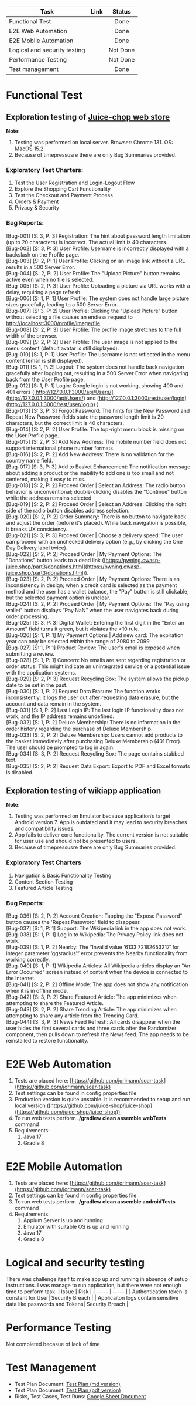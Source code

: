 

| Task | Link | Status |
| ----- | ----- | :---: |
| Functional Test |  | Done  |
| E2E Web Automation |  | Done |
| E2E Mobile Automation  |  | Done |
| Logical and security testing  |  | Not Done |
| Performance Testing  |  | Not Done |
| Test management |  | Done |

# Functional Test

## Exploration testing of [Juice-chop web store](https://juice-shop.herokuapp.com/#/)

**Note**: 

1. Testing was performed on local server. Browser: Chrome 131\. OS: MacOS 15.2
2. Because of timepressusre there are only Bug Summaries provided. 

### Exploratory Test Charters:

1. Test the User Registration and Login-Logout Flow
2. Explore the Shopping Cart Functionality
3. Test the Checkout and Payment Process
4. Orders & Payment
5. Privacy & Security

### Bug Reports:

\[Bug-001\] \[S: 3, P: 3\] Registration: The hint about password length limitation (up to 20 characters) is incorrect. The actual limit is 40 characters.  
\[Bug-002\] \[S: 3, P: 3\] User Profile: Username is incorrectly displayed with a backslash on the Profile page.  
\[Bug-003\] \[S: 2, P: 1\] User Profile: Clicking on an image link without a URL results in a 500 Server Error.  
\[Bug-004\] \[S: 2, P: 2\] User Profile: The "Upload Picture" button remains active even when no file is selected.  
\[Bug-005\] \[S: 2, P: 3\] User Profile: Uploading a picture via URL works with a delay, requiring a page refresh.  
\[Bug-006\] \[S: 1, P: 1\] User Profile: The system does not handle large picture sizes gracefully, leading to a 500 Server Error.  
\[Bug-007\] \[S: 3, P: 2\] User Profile: Clicking the “Upload Picture” button without selecting a file causes an endless request to [http://localhost:3000/profile/image/file](http://localhost:3000/profile/image/file).  
\[Bug-008\] \[S: 2, P: 3\] User Profile: The profile image stretches to the full width of the browser.  
\[Bug-009\] \[S: 2, P: 2\] User Profile: The user image is not applied to the menu content (default avatar is still displayed).  
\[Bug-010\] \[S: 1, P: 1\] User Profile: The username is not reflected in the menu content (email is still displayed).  
\[Bug-011\] \[S: 1, P: 2\] Logout: The system does not handle back navigation gracefully after logging out, resulting in a 500 Server Error when navigating back from the User Profile page.  
\[Bug-012\] \[S: 1, P: 1\] Login: Google login is not working, showing 400 and 401 errors ([http://127.0.0.1:3000/api/Users/](http://127.0.0.1:3000/api/Users/) and [http://127.0.0.1:3000/rest/user/login](http://127.0.0.1:3000/rest/user/login) ).  
\[Bug-013\] \[S: 3, P: 3\] Forgot Password: The hints for the New Password and Repeat New Password fields state the password length limit is 20 characters, but the correct limit is 40 characters.  
\[Bug-014\] \[S: 2, P: 2\] User Profile: The top-right menu block is missing on the User Profile page.  
\[Bug-015\] \[S: 2, P: 3\] Add New Address: The mobile number field does not support international phone number formats.  
\[Bug-016\] \[S: 2, P: 2\] Add New Address: There is no validation for the country name field.  
\[Bug-017\] \[S: 3, P: 3\] Add to Basket Enhancement: The notification message about adding a product or the inability to add one is too small and not centered, making it easy to miss.  
\[Bug-018\] \[S: 2, P: 2\] Proceed Order | Select an Address: The radio button behavior is unconventional; double-clicking disables the “Continue” button while the address remains selected.  
\[Bug-019\] \[S: 2, P: 2\] Proceed Order | Select an Address: Clicking the right side of the radio button disables address selection.  
\[Bug-020\] \[S: 2, P: 2\] Order Summary: There is no button to navigate back and adjust the order (before it's placed). While back navigation is possible, it breaks UX consistency.  
\[Bug-021\] \[S: 3, P: 3\] Proceed Order | Choose a delivery speed: The user can proceed with an unchecked delivery option (e.g., by clicking the One Day Delivery label twice).  
\[Bug-022\] \[S: 2, P: 2\] Proceed Order | My Payment Options: The "Donations" button leads to a dead link ([https://pwning.owasp-juice.shop/part3/donations.html](https://pwning.owasp-juice.shop/part3/donations.html)).  
\[Bug-023\] \[S: 2, P: 2\] Proceed Order | My Payment Options: There is an inconsistency in design; when a credit card is selected as the payment method and the user has a wallet balance, the "Pay" button is still clickable, but the selected payment option is unclear.  
\[Bug-024\] \[S: 2, P: 2\] Proceed Order | My Payment Options: The "Pay using wallet" button displays “Pay NaN” when the user navigates back during order processing.  
\[Bug-025\] \[S: 3, P: 3\] Digital Wallet: Entering the first digit in the "Enter an Amount" field turns it green, but it violates the \>10 rule.  
\[Bug-026\] \[S: 1, P: 1\] My Payment Options | Add new card: The expiration year can only be selected within the range of 2080 to 2099\.  
\[Bug-027\] \[S: 1, P: 1\] Product Review: The user's email is exposed when submitting a review.  
\[Bug-028\] \[S: 1, P: 1\] Concern: No emails are sent regarding registration or order status. This might indicate an unintegrated service or a potential issue with the application systems.  
\[Bug-029\] \[S: 2, P: 3\] Request Recycling Box: The system allows the pickup date to be set in the past.  
\[Bug-030\] \[S: 1, P: 2\] Request Data Erasure: The function works inconsistently; it logs the user out after requesting data erasure, but the account and data remain in the system.  
\[Bug-031\] \[S: 1, P: 2\] Last Login IP: The last login IP functionality does not work, and the IP address remains undefined.  
\[Bug-032\] \[S: 1, P: 2\] Deluxe Membership: There is no information in the order history regarding the purchase of Deluxe Membership.  
\[Bug-033\] \[S: 2, P: 2\] Deluxe Membership: Users cannot add products to the basket immediately after purchasing Deluxe Membership (401 Error). The user should be prompted to log in again.  
\[Bug-034\] \[S: 3, P: 2\] Request Recycling Box: The page contains stubbed text.  
\[Bug-035\] \[S: 2, P: 2\] Request Data Export: Export to PDF and Excel formats is disabled.

## Exploration testing of wikiapp application

**Note**:

1. Testing was performed on Emulator because application’s target Android version 7\. App is outdated and it may lead to security breaches and compatibility issues.
2. App fails to deliver core functionality. The current version is not suitable for user use and should not be presented to users.
3. Because of timepressusre there are only Bug Summaries provided.

### Exploratory Test Charters

1. Navigation & Basic Functionality Testing
2. Content Section Testing
3. Featured Article Testing

### Bug Reports:

\[Bug-036\] \[S: 2, P: 2\] Account Creation: Tapping the "Expose Password" button causes the 'Repeat Password' field to disappear.  
\[Bug-037\] \[S: 1, P: 1\] Support: The Wikipedia link in the app does not work.  
\[Bug-038\] \[S: 1, P: 1\] Log in to Wikipedia: The Privacy Policy link does not work.  
\[Bug-039\] \[S: 1, P: 2\] Nearby: The “Invalid value ‘6133.72182653217’ for integer parameter ‘ggsradius’” error prevents the Nearby functionality from working correctly.  
\[Bug-040\] \[S: 1, P: 1\] Wikipedia Articles: All Wikipedia articles display an "An Error Occurred" screen instead of content when the device is connected to the Internet.  
\[Bug-041\] \[S: 2, P: 2\] Offline Mode: The app does not show any notification when it is in offline mode.  
\[Bug-042\] \[S: 3, P: 2\] Share Featured Article: The app minimizes when attempting to share the Featured Article.  
\[Bug-043\] \[S: 2, P: 2\] Share Trending Article: The app minimizes when attempting to share any article from the Trending Card.  
\[Bug-044\] \[S: 3, P: 3\] News Feed Refresh: All cards disappear when the user hides the first several cards and three cards after the Randomizer component, then pulls down to refresh the News feed. The app needs to be reinstalled to restore functionality.

# E2E Web Automation

1. Tests are placed here: [https://github.com/jorimann/soar-task](https://github.com/jorimann/soar-task)
2. Test settings can be found in config.properties file
3. Production version is quite unstable. It is recommended to setup and run local version ([https://github.com/juice-shop/juice-shop](https://github.com/juice-shop/juice-shop))
4. To run web tests perform **./gradlew clean assemble webTests** command
5. Requirements:
    1. Java 17
    2. Gradle 8

# E2E Mobile Automation

1. Tests are placed here: [https://github.com/jorimann/soar-task](https://github.com/jorimann/soar-task)
2. Test settings can be found in config.properties file
3. To run web tests perform **./gradlew clean assemble androidTests** command
4. Requirements:
    1. Appium Server is up and running
    2. Emulator with suitable OS is up and running
    3. Java 17
    4. Gradle 8
       
# Logical and security testing

There was challenge itself to make app up and running in absence of setup instructions. I was manage to run application, but there were not enough time to perform task.
| Issue | Risk |
| ----- | ----- | 
| Authentication token is constant for User| Security Breach |
| Applicaiton logs contain sensitive data like passwords and Tokens| Security Breach |

# Performance Testing

Not completed becasue of lack of time

# Test Management 
* Test Plan Document: [Test Plan (md version)](https://github.com/jorimann/soar-task/blob/main/Test%20Plan.md)
* Test Plan Document: [Test Plan (pdf version)](https://raw.githubusercontent.com/jorimann/soar-task/main/Soar%20Test%20Plan.pdf)
* Risks, Test Cases, Test Runs: [Google Sheet Document](https://docs.google.com/spreadsheets/d/16lyosNcRrLplU_6aTnfpJ2v3tThUPetKDS_esZxmwi4/edit?usp=sharing)


